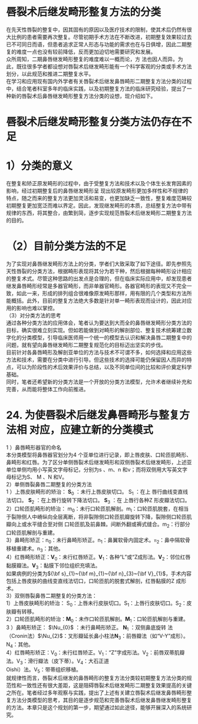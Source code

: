 # 唇裂术后继发畸形整复方法的分类  
在先天性唇裂的整复中，因其固有的原因以及医疗技术的限制，使其术后仍然有很大比例的患者需要再次整复。尽管初期手术方法在不断改进，初期整复效果较过去已不可同日而语，但患者追求正常人形态与功能的需求也在与日俱增，因此二期整复的难度一点也没有较前降低，反而更加迫切地需要研究和发展。  
众所周知，二期鼻唇继发畸形整复的难度难以一概而论，方 法也因人而异。为此，既往很多学者都设想对唇裂术后继发畸形能有一个科学客观的分类或手术方法划分，以此规范和推进二期整复水平。  
在学习和应用现有国内外学者有关唇裂术后继发鼻唇畸形二期整复方法分类的过程中，结合笔者科室多年的临床实践，以及初期整复方法的临床研究经验，提出了一种新的唇裂术后鼻唇继发畸形整复方法分类的设想，现介绍如下。  
#  唇裂术后继发畸形整复分类方法仍存在不足  
# 1）分类的意义  
在整复和矫正原发畸形的过程中，由于受整复方法和技术以及个体生长发育因素的影响，经过初期整复后的鼻唇继发畸形呈 现出较原发畸形更加多样性和不规律的特点，随之而来的整复方法更加灵活和易变，也更加缺乏一致性，整复难度范畴较初期整复更加宽泛而难以界定。因此，发现继发畸形的本质，总结整复方法中带有规律的东西，将其整合，由繁到简，逐步实现规范唇裂术后继发畸形二期整复方法的目的。  
# （2）目前分类方法的不足  
为了实现对鼻唇继发畸形方法上的分类，学者们大致采取了如下途径。即先参照先天性唇裂的分类方法，根据畸形表现将其分为若干种，然后根据每种畸形设计相应的整复术式。尽管这种思路的出发点是合理的，但在临床实际应用中，却发现患者继发鼻唇畸形经常是多器官畸形，而非单器官畸形。各器官畸形的表现又不完全一致，如此一来，形成的排列组合很难像原发畸形那样，用有限的几个类型和方法所能概括。此外，目前的整复方法绝大多数是针对单一畸形表现而设计的，因此对应用的影响也难以掌控。  
（3）对分类方法的思考  
通过各种分类方法的应用体会，笔者认为要达到大而全的鼻唇继发畸形分类方法的目标，确实很难立刻实现。但如若能做到对畸形的解剖部位、整复技术统筹建立数字化的分类模型，引导临床医师用一个统一的模型去认识和解决鼻唇二期整复中的问题，就有望向鼻唇继发畸形二期整复规范化的目标迈出坚实的步伐。  
目前针对各鼻唇畸形及解剖亚单位的方法与技术不可谓不多，如何选择和应用这些方法和技术，需要在分类中进行引导。但这些技术的选择可能仍保留因人而异的特点，可以为阶段性的术后效果评价与总结，以及不同单位间的比较和评价奠定科学基础。  
同时，笔者还希望新的分类方法是一个开放的分类方法模型，允许术者继续补充和完善，从而能将整体工作向前推进。  
# 24. 为使唇裂术后继发鼻唇畸形与整复方法相 对应，应建立新的分类模式  
1 ）鼻唇畸形器官的命名  
本分类模型将鼻唇器官划分为4 个亚单位进行记录，即上唇皮肤、口轮匝肌畸形、鼻畸形和红唇。为了区分单侧唇裂术后继发畸形和双侧唇裂术后继发畸形，上述亚单位单侧均用小写英文字母标记，分别为s 、m、n 和v；而将双侧用大写英文字母标记为S、 M 、N 和$\mathrm{V}$。  
2）单侧唇裂鼻唇二期整复的分类方法  
1 ）上唇皮肤畸形的矫治： $\mathbf{S}_{0}$ ：未行上唇皮肤切口。 $\mathrm{S_{1}}$ ：在上 唇行曲线变直线法切口。 $\mathbf{S}_{2}$ ：在上唇行旋转下降法切口。 $\mathbf{S}_{3}$ ：在 上唇行各种Z 形皮瓣法切口。  
2）口轮匝肌畸形的矫治： $\mathrm{{m_{0}}}$：未行口轮匝肌解剖。$\mathrm{m_{l}}$：口轮匝肌脱套，在相当于裂隙侧人中嵴纵向全层离断，将非裂隙侧口轮匝肌瓣旋转下降，裂隙侧口轮匝肌瓣向上或水平缝合至对侧 口轮匝肌及前鼻棘。间断外翻或褥式缝合。$\mathrm{m}_{2}$：行部分口轮匝肌解剖与重建。  
3）鼻畸形矫正：${\mathsf n}_{0}$：未行鼻畸形矫正。$\mathsf{n}_{1}$：鼻翼软骨内固定术。${\mathfrak{n}}_{2}$：鼻中隔软骨移植重建术。${\mathsf n}_{3}$：其他。  
4）红唇畸形矫正：$\mathbf{V}_{0}$：未行红唇矫正。$\mathbf{V}_{1}$：各种“L”或“Z成形法。$\mathbf{V}_{2}$：邻位红唇黏膜瓣法。$\mathbf{V}_{3}$：黏膜下邻位组织充填法。  
如果病例的分类为${\bf s}_{1}~{\bf m}_{1}~{\bf n}_{3}~{\bf V}_{1}$，手术内容包括上唇皮肤的曲线变直线法切口，口轮匝肌的脱套式解剖，红唇黏膜的Z 成形术。  
3）双侧唇裂鼻唇二期整复的分类方法：  
1）上唇皮肤畸形的矫治： $\mathrm{S}_{0}$：上唇未行皮肤切口。$\mathrm{S}_{1}$：上唇行皮肤切口。$\mathrm{S}_{2}$：皮肤瓣有转移。  
2）口轮匝肌畸形的矫治：$\mathbf{M}_{0}$：未作口轮匝肌解剖。$\mathbf{M}_{1}$：口轮匝肌解剖与重建。  
3 ）鼻畸形矫正： $\Nu_{0}$ ：未行鼻畸形矫正。 $\mathbf{N}_{1}$ ：双侧鼻底旋转 法（Cronin法）$\Nu_{2}$：叉形瓣延长鼻小柱法$\mathbf{N}_{3}$：前唇瓣法（如“V-Y”成形）。$\mathrm{{N}_{4}}$：其他。  
4）红唇畸形矫正：$\mathrm{V_{0}}$：未行红唇矫正。$\mathrm{V_{1}}$：“Z”字成形法。$\mathrm{V}_{2}$：前唇双蒂肌瓣法。$\mathrm{V}_{3}$：滑行瓣法（皮下蒂）。$\mathrm{V_{4}}$：大石正道  
Oishi）法。$\mathrm{V}_{5}$：带蒂组织移植。  
就规律性而言，唇裂术后继发的鼻唇畸形的整复方法分类较初期整复方法分类的规范性和一致性还有很大差距，这是阻碍唇裂术后继发畸形二期整复效果提高的关键之所在。笔者经过多年观察与实践，提出了上述有关建立唇裂术后继发鼻唇畸形整复方法分类模型的思考，其目的是逐步规范和完善唇裂术后继发鼻唇继发畸形整复的方法。本章只是这个规划的第一步，期望通过如此途径，能够开展深入的系统研究。  